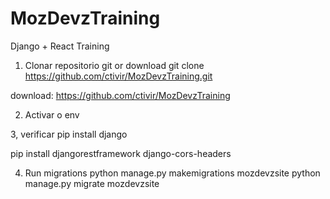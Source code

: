 # MozDevzTraining
Django + React Training


1. Clonar repositorio git or download
git clone https://github.com/ctivir/MozDevzTraining.git

download: https://github.com/ctivir/MozDevzTraining

2. Activar o env

3, verificar 
pip install django

pip install djangorestframework django-cors-headers

4. Run migrations 
python manage.py makemigrations mozdevzsite
python manage.py migrate mozdevzsite

